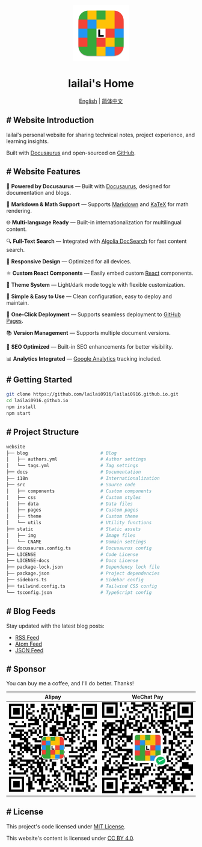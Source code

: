 <div align="center">
  <a href="https://lailai.one">
    <img src="static/img/logo.svg" width="150" height="150">
  </a>
  <h1>lailai's Home</h1>
  <p><a href="README.md">English</a> | <a href="README.zh-Hans.md">简体中文</a></p>
</div>

## # Website Introduction

lailai's personal website for sharing technical notes, project experience, and learning insights.

Built with [Docusaurus](https://docusaurus.io) and open-sourced on [GitHub](https://github.com/lailai0916/lailai0916.github.io).

## # Website Features

🦖 **Powered by Docusaurus** — Built with [Docusaurus](https://docusaurus.io), designed for documentation and blogs.

📝 **Markdown & Math Support** — Supports [Markdown](https://daringfireball.net/projects/markdown/) and [KaTeX](https://katex.org) for math rendering.

🌐 **Multi-language Ready** — Built-in internationalization for multilingual content.

🔍 **Full-Text Search** — Integrated with [Algolia DocSearch](https://docsearch.algolia.com) for fast content search.

📱 **Responsive Design** — Optimized for all devices.

⚛️ **Custom React Components** — Easily embed custom [React](https://react.dev) components.

🎨 **Theme System** — Light/dark mode toggle with flexible customization.

🌙 **Simple & Easy to Use** — Clean configuration, easy to deploy and maintain.

🚀 **One-Click Deployment** — Supports seamless deployment to [GitHub Pages](https://pages.github.com).

📚 **Version Management** — Supports multiple document versions.

💯 **SEO Optimized** — Built-in SEO enhancements for better visibility.

📊 **Analytics Integrated** — [Google Analytics](https://analytics.google.com) tracking included.

## # Getting Started

```bash
git clone https://github.com/lailai0916/lailai0916.github.io.git
cd lailai0916.github.io
npm install
npm start
```

## # Project Structure

```bash
website
├── blog                           # Blog
│   ├── authors.yml                # Author settings
│   └── tags.yml                   # Tag settings
├── docs                           # Documentation
├── i18n                           # Internationalization
├── src                            # Source code
│   ├── components                 # Custom components
│   ├── css                        # Custom styles
│   ├── data                       # Data files
│   ├── pages                      # Custom pages
│   ├── theme                      # Custom theme
│   └── utils                      # Utility functions
├── static                         # Static assets
│   ├── img                        # Image files
│   └── CNAME                      # Domain settings
├── docusaurus.config.ts           # Docusaurus config
├── LICENSE                        # Code License
├── LICENSE-docs                   # Docs License
├── package-lock.json              # Dependency lock file
├── package.json                   # Project dependencies
├── sidebars.ts                    # Sidebar config
├── tailwind.config.ts             # Tailwind CSS config
└── tsconfig.json                  # TypeScript config
```

## # Blog Feeds

Stay updated with the latest blog posts:

- [RSS Feed](https://lailai.one/blog/rss.xml)
- [Atom Feed](https://lailai.one/blog/atom.xml)
- [JSON Feed](https://lailai.one/blog/feed.json)

## # Sponsor

You can buy me a coffee, and I'll do better. Thanks!

|               Alipay               |             WeChat Pay             |
| :--------------------------------: | :--------------------------------: |
| ![](static/img/sponsor/alipay.svg) | ![](static/img/sponsor/wechat.svg) |

## # License

This project's code licensed under [MIT License](LICENSE).

This website's content is licensed under [CC BY 4.0](LICENSE-docs).
